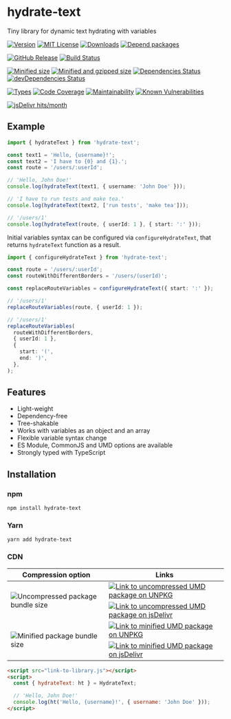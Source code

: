 # hydrate-text

Tiny library for dynamic text hydrating with variables

[![Version][version-badge]][package-link]
[![MIT License][license-badge]][license-link]
[![Downloads][downloads-badge]][downloads-link]
[![Depend packages][depend-badge]][depend-link]

[![GitHub Release][release-badge]][releases-link]
[![Build Status][build-badge]][builds-link]

[![Minified size][min-size-badge]][size-link]
[![Minified and gzipped size][minzip-size-badge]][size-link]
[![Dependencies Status][dependencies-badge]][dependencies-link]
[![devDependencies Status][dev-dependencies-badge]][dev-dependencies-link]

[![Types][types-badge]][types-link]
[![Code Coverage][coverage-badge]][coverage-link]
[![Maintainability][maintainability-badge]][maintainability-link]
[![Known Vulnerabilities][vulnerabilities-badge]][vulnerabilities-link]

[![jsDelivr hits/month][jsdelivr-hits-per-month-badge]][jsdelivr-hits-per-month-link]

[version-badge]: https://flat.badgen.net/npm/v/hydrate-text
[package-link]: https://www.npmjs.com/package/hydrate-text
[downloads-badge]: https://flat.badgen.net/npm/dt/hydrate-text?color=blue
[downloads-link]: https://npmcharts.com/compare/hydrate-text?interval=30
[depend-badge]: https://flat.badgen.net/npm/dependents/hydrate-text
[depend-link]: https://www.npmjs.com/browse/depended/hydrate-text
[license-badge]: https://flat.badgen.net/github/license/vasilii-kovalev/hydrate-text
[license-link]: https://github.com/vasilii-kovalev/hydrate-text/blob/main/LICENSE
[release-badge]: https://flat.badgen.net/github/release/vasilii-kovalev/hydrate-text
[releases-link]: https://github.com/vasilii-kovalev/hydrate-text/releases
[build-badge]: https://flat.badgen.net/github/status/vasilii-kovalev/hydrate-text
[builds-link]: https://github.com/vasilii-kovalev/hydrate-text/actions?query=workflow%3Abuild-test+branch%3Amain
[min-size-badge]: https://flat.badgen.net/bundlephobia/min/hydrate-text@1.2.6
[minzip-size-badge]: https://flat.badgen.net/bundlephobia/minzip/hydrate-text@1.2.6
[size-link]: https://bundlephobia.com/result?p=hydrate-text@1.2.6
[dependencies-badge]: https://flat.badgen.net/david/dep/vasilii-kovalev/hydrate-text
[dependencies-link]: https://david-dm.org/vasilii-kovalev/hydrate-text
[dev-dependencies-badge]: https://flat.badgen.net/david/dev/vasilii-kovalev/hydrate-text
[dev-dependencies-link]: https://david-dm.org/vasilii-kovalev/hydrate-text?type=dev
[types-badge]: https://flat.badgen.net/npm/types/hydrate-text
[types-link]: https://github.com/vasilii-kovalev/hydrate-text/blob/main/src/index.ts#L3-L24
[maintainability-badge]: https://flat.badgen.net/codeclimate/maintainability/vasilii-kovalev/hydrate-text
[maintainability-link]: https://codeclimate.com/github/vasilii-kovalev/hydrate-text/maintainability
[coverage-badge]: https://flat.badgen.net/coveralls/c/github/vasilii-kovalev/hydrate-text
[coverage-link]: https://coveralls.io/github/vasilii-kovalev/hydrate-text
[vulnerabilities-badge]: https://flat.badgen.net/snyk/vasilii-kovalev/hydrate-text
[vulnerabilities-link]: https://snyk.io/test/github/vasilii-kovalev/hydrate-text
[jsdelivr-hits-per-month-badge]: https://data.jsdelivr.com/v1/package/npm/hydrate-text/badge
[jsdelivr-hits-per-month-link]: https://www.jsdelivr.com/package/npm/hydrate-text?version=1.2.6

## Example

```typescript
import { hydrateText } from 'hydrate-text';

const text1 = 'Hello, {username}!';
const text2 = 'I have to {0} and {1}.';
const route = '/users/:userId';

// 'Hello, John Doe!'
console.log(hydrateText(text1, { username: 'John Doe' }));

// 'I have to run tests and make tea.'
console.log(hydrateText(text2, ['run tests', 'make tea']));

// '/users/1'
console.log(hydrateText(route, { userId: 1 }, { start: ':' }));
```

Initial variables syntax can be configured via `configureHydrateText`, that
returns `hydrateText` function as a result.

```typescript
import { configureHydrateText } from 'hydrate-text';

const route = '/users/:userId';
const routeWithDifferentBorders = '/users/(userId)';

const replaceRouteVariables = configureHydrateText({ start: ':' });

// '/users/1'
replaceRouteVariables(route, { userId: 1 });

// '/users/1'
replaceRouteVariables(
  routeWithDifferentBorders,
  { userId: 1 },
  {
    start: '(',
    end: ')',
  },
);
```

## Features

- Light-weight
- Dependency-free
- Tree-shakable
- Works with variables as an object and an array
- Flexible variable syntax change
- ES Module, CommonJS and UMD options are available
- Strongly typed with TypeScript

## Installation

### npm

```shell
npm install hydrate-text
```

### Yarn

```shell
yarn add hydrate-text
```

### CDN

<table>
  <thead>
    <tr>
      <th>Compression option</th>
      <th>Links</th>
    </tr>
  </thead>
  <tbody>
    <tr>
      <td rowspan=2>
        <img
          src="https://flat.badgen.net/badgesize/normal/https/unpkg.com/hydrate-text@1.2.6/dist/umd/index.js?label=Uncompressed"
          alt="Uncompressed package bundle size"
        >
      </td>
      <td>
        <a href="https://unpkg.com/hydrate-text@1.2.6/dist/umd/index.js">
          <img
            src="https://flat.badgen.net/badge/%20%20%20/UNPKG/green"
            alt="Link to uncompressed UMD package on UNPKG"
          >
        </a>
      </td>
    </tr>
    <tr>
      <td>
        <a href="https://cdn.jsdelivr.net/npm/hydrate-text@1.2.6/dist/umd/index.js">
          <img
            src="https://flat.badgen.net/badge/icon/jsdelivr?icon=jsdelivr&label&color=green"
            alt="Link to uncompressed UMD package on jsDelivr"
          />
        </a>
      </td>
    </tr>
    <tr>
      <td rowspan=2>
        <img
          src="https://flat.badgen.net/badgesize/normal/https/unpkg.com/hydrate-text@1.2.6/dist/umd/index.min.js?label=Minified"
          alt="Minified package bundle size"
        >
      </td>
      <td>
        <a href="https://unpkg.com/hydrate-text@1.2.6/dist/umd/index.min.js">
          <img
            src="https://flat.badgen.net/badge/%20%20%20/UNPKG/green"
            alt="Link to minified UMD package on UNPKG"
          >
        </a>
      </td>
    </tr>
    <tr>
      <td>
        <a href="https://cdn.jsdelivr.net/npm/hydrate-text@1.2.6/dist/umd/index.min.js">
          <img
            src="https://flat.badgen.net/badge/icon/jsdelivr?icon=jsdelivr&label&color=green"
            alt="Link to minified UMD package on jsDelivr"
          />
        </a>
      </td>
    </tr>
  </tbody>
</table>

```html
<script src="link-to-library.js"></script>
<script>
  const { hydrateText: ht } = HydrateText;

  // 'Hello, John Doe!'
  console.log(ht('Hello, {username}!', { username: 'John Doe' }));
</script>
```
